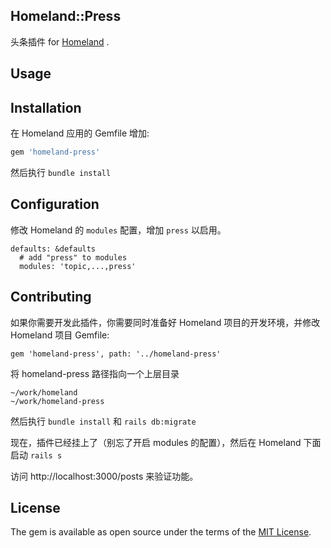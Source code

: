 Homeland::Press
--------------

头条插件 for [Homeland](https://gethomeland.com) .

## Usage

## Installation

在 Homeland 应用的 Gemfile 增加:

```ruby
gem 'homeland-press'
```

然后执行 `bundle install`

## Configuration

修改 Homeland 的 `modules` 配置，增加 `press` 以启用。

```
defaults: &defaults
  # add "press" to modules
  modules: 'topic,...,press'
```


## Contributing

如果你需要开发此插件，你需要同时准备好 Homeland 项目的开发环境，并修改 Homeland 项目 Gemfile:

```
gem 'homeland-press', path: '../homeland-press'
````

将 homeland-press 路径指向一个上层目录

```
~/work/homeland
~/work/homeland-press
```

然后执行 `bundle install` 和 `rails db:migrate`

现在，插件已经挂上了（别忘了开启 modules 的配置），然后在 Homeland 下面启动 `rails s`

访问 http://localhost:3000/posts 来验证功能。

## License

The gem is available as open source under the terms of the [MIT License](http://opensource.org/licenses/MIT).
